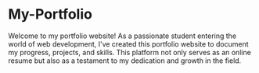 # My-Portfolio
Welcome to my portfolio website! 
As a passionate student entering the world of web development, I've created this portfolio website to document my progress, projects, and skills. This platform not only serves as an online resume but also as a testament to my dedication and growth in the field.
